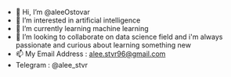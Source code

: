 - 👋 Hi, I’m @aleeOstovar
- 👀 I’m interested in artificial intelligence
- 🌱 I’m currently learning machine learning
- 💞️ I’m looking to collaborate on data science field and i'm always passionate and curious about learning something new
- 📫 My Email Address : alee.stvr96@gmail.com
- Telegram : @alee_stvr 

<!---
aleeOstovar/aleeOstovar is a ✨ special ✨ repository because its `README.md` (this file) appears on your GitHub profile.
You can click the Preview link to take a look at your changes.
--->
